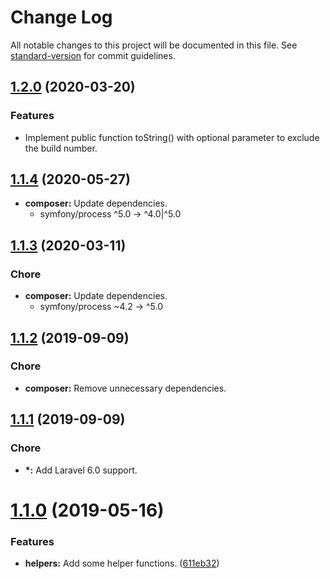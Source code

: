 # Change Log

All notable changes to this project will be documented in this file. See [standard-version](https://github.com/conventional-changelog/standard-version) for commit guidelines.

## [1.2.0](https://github.com/christian-graf/laravel-application-version/compare/v1.1.3...v1.2.0) (2020-03-20)

### Features

* Implement public function toString() with optional parameter to exclude the build number.

## [1.1.4](https://github.com/christian-graf/laravel-application-version/compare/v1.1.3...v1.1.4) (2020-05-27)

* **composer:** Update dependencies.
    * symfony/process ^5.0 -> ^4.0|^5.0

## [1.1.3](https://github.com/christian-graf/laravel-application-version/compare/v1.1.2...v1.1.3) (2020-03-11)

### Chore

* **composer:** Update dependencies.
    * symfony/process ~4.2 -> ^5.0

## [1.1.2](https://github.com/christian-graf/laravel-application-version/compare/v1.1.1...v1.1.2) (2019-09-09)

### Chore

* **composer:** Remove unnecessary dependencies.

## [1.1.1](https://github.com/christian-graf/laravel-application-version/compare/v1.1.0...v1.1.1) (2019-09-09)

### Chore

* **\*:** Add Laravel 6.0 support.


# [1.1.0](https://github.com/christian-graf/laravel-application-version/compare/v1.0.0...v1.1.0) (2019-05-16)


### Features

* **helpers:** Add some helper functions. ([611eb32](https://github.com/christian-graf/laravel-application-version/commit/611eb32))
